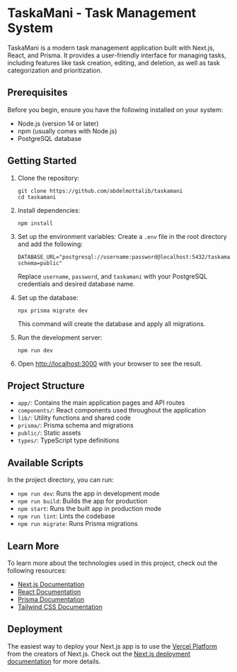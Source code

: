 # TaskaMani - Task Management System

TaskaMani is a modern task management application built with Next.js, React, and Prisma. It provides a user-friendly interface for managing tasks, including features like task creation, editing, and deletion, as well as task categorization and prioritization.

## Prerequisites

Before you begin, ensure you have the following installed on your system:

- Node.js (version 14 or later)
- npm (usually comes with Node.js)
- PostgreSQL database

## Getting Started

1. Clone the repository:
   ```
   git clone https://github.com/abdelmottalib/taskamani
   cd taskamani
   ```

2. Install dependencies:
   ```
   npm install
   ```

3. Set up the environment variables:
   Create a `.env` file in the root directory and add the following:
   ```
   DATABASE_URL="postgresql://username:password@localhost:5432/taskamani?schema=public"
   ```
   Replace `username`, `password`, and `taskamani` with your PostgreSQL credentials and desired database name.

4. Set up the database:
   ```
   npx prisma migrate dev
   ```
   This command will create the database and apply all migrations.

5. Run the development server:
   ```
   npm run dev
   ```

6. Open [http://localhost:3000](http://localhost:3000) with your browser to see the result.

## Project Structure

- `app/`: Contains the main application pages and API routes
- `components/`: React components used throughout the application
- `lib/`: Utility functions and shared code
- `prisma/`: Prisma schema and migrations
- `public/`: Static assets
- `types/`: TypeScript type definitions

## Available Scripts

In the project directory, you can run:

- `npm run dev`: Runs the app in development mode
- `npm run build`: Builds the app for production
- `npm start`: Runs the built app in production mode
- `npm run lint`: Lints the codebase
- `npm run migrate`: Runs Prisma migrations

## Learn More

To learn more about the technologies used in this project, check out the following resources:

- [Next.js Documentation](https://nextjs.org/docs)
- [React Documentation](https://reactjs.org/docs/getting-started.html)
- [Prisma Documentation](https://www.prisma.io/docs/)
- [Tailwind CSS Documentation](https://tailwindcss.com/docs)

## Deployment

The easiest way to deploy your Next.js app is to use the [Vercel Platform](https://vercel.com/new?utm_medium=default-template&filter=next.js&utm_source=create-next-app&utm_campaign=create-next-app-readme) from the creators of Next.js. Check out the [Next.js deployment documentation](https://nextjs.org/docs/deployment) for more details.
